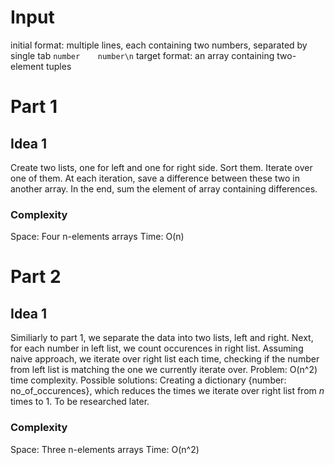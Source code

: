 # Input
initial format: multiple lines, each containing two numbers, separated by single tab
`number    number\n`
target format: an array containing two-element tuples

# Part 1
## Idea 1
Create two lists, one for left and one for right side. 
Sort them.
Iterate over one of them.
At each iteration, save a difference between these two in another array.
In the end, sum the element of array containing differences.

### Complexity
Space: Four n-elements arrays
Time: O(n)

# Part 2
## Idea 1
Similiarly to part 1, we separate the data into two lists, left and right.
Next, for each number in left list, we count occurences in right list.
Assuming naive approach, we iterate over right list each time, checking if the number from left list is matching the one we currently iterate over.
Problem: O(n^2) time complexity.
Possible solutions: Creating a dictionary {number: no_of_occurences}, which reduces the times we iterate over right list from *n* times to 1. To be researched later.

### Complexity
Space: Three n-elements arrays
Time: O(n^2)